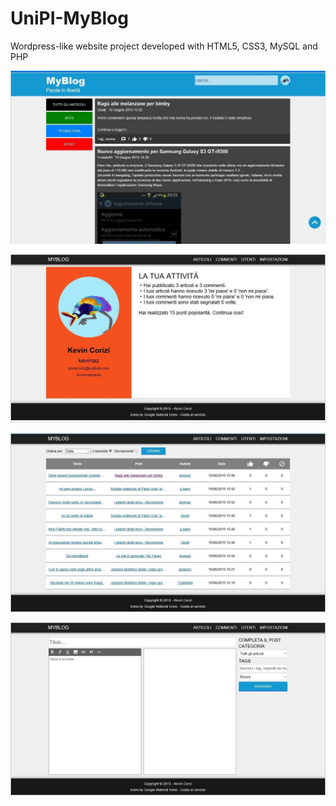 # UniPI-MyBlog
Wordpress-like website project developed with HTML5, CSS3, MySQL and PHP

![Home page](/screenshots/home.png.jpg)

![Profile](/screenshots/panel.png.jpg)

![Posts](/screenshots/posts.png.jpg)

![Post editor](/screenshots/editor.png.jpg)
